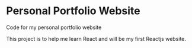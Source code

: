 # Personal Portfolio Website
Code for my personal portfolio website

This project is to help me learn React and will be my first Reactjs website.